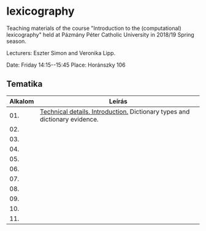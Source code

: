 # lexicography
Teaching materials of the course "Introduction to the (computational) lexicography" held at Pázmány Péter Catholic University in 2018/19 Spring season. 

Lecturers: Eszter Simon and Veronika Lipp. 

Date: Friday 14:15--15:45
Place: Horánszky 106

## Tematika

| Alkalom | Leírás |
|---------|--------|
| 01. | [Technical details. Introduction.](Lexicography_1.pdf) Dictionary types and dictionary evidence. |
| 02. |  |
| 03. |  |
| 04. |  |
| 05. |  |
| 06. |  |
| 07. |  |
| 08. |  |
| 09. |  |
| 10. |  |
| 11. |  |
